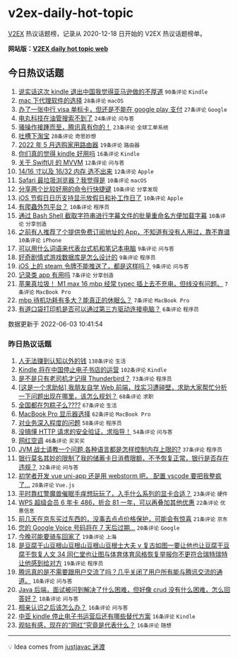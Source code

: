 # v2ex-daily-hot-topic

[V2EX](https://www.v2ex.com/) 热议话题榜，记录从 2020-12-18 日开始的 V2EX 热议话题榜单。

**网站版：[V2EX daily hot topic web](https://boojack.github.io/v2ex-daily-hot-topic-web/)**

## 今日热议话题

<!-- TODAY BEGIN -->

1. [说实话这次 kindle 退出中国我觉得亚马逊做的不厚道](https://www.v2ex.com/t/857070) `90条评论` `Kindle`
1. [mac 下代理软件的选择](https://www.v2ex.com/t/857123) `28条评论` `macOS`
1. [办了一张中行 visa 单标卡，但还是不能在 google play 支付](https://www.v2ex.com/t/857088) `27条评论` `Google`
1. [电丸科技在油管搜索不到了](https://www.v2ex.com/t/857130) `24条评论` `问与答`
1. [骚操作接踵而至，腾讯真有你的！](https://www.v2ex.com/t/857072) `23条评论` `全球工单系统`
1. [吐槽下淘宝](https://www.v2ex.com/t/857116) `20条评论` `奇思妙想`
1. [2022 年 5 月选购家用路由器](https://www.v2ex.com/t/857132) `19条评论` `路由器`
1. [你们真的觉得 kindle 好用吗](https://www.v2ex.com/t/857141) `16条评论` `Kindle`
1. [关于 SwiftUI 的 MVVM](https://www.v2ex.com/t/857084) `12条评论` `问与答`
1. [14/16 寸以及 16/32 内存 选不出来](https://www.v2ex.com/t/857079) `12条评论` `Apple`
1. [Safari 最垃圾浏览器？我觉得是](https://www.v2ex.com/t/857110) `10条评论` `macOS`
1. [分享两个比较好用的命令行快捷键](https://www.v2ex.com/t/857087) `10条评论` `分享发现`
1. [iOS 节假日日历支持显示放假日和补工作日了](https://www.v2ex.com/t/857085) `10条评论` `Apple`
1. [有爬蟲外包平台？](https://www.v2ex.com/t/857081) `10条评论` `程序员`
1. [通过 Bash Shell 截取字符串进行字幕文件的批量重命名方便加载字幕](https://www.v2ex.com/t/857075) `10条评论` `分享创造`
1. [之前有人推荐了个提供免费订阅地址的 App，不知道有没有人用过，靠不靠谱](https://www.v2ex.com/t/857068) `10条评论` `iPhone`
1. [可以用什么词语来代表台式机和笔记本电脑](https://www.v2ex.com/t/857138) `9条评论` `问与答`
1. [好奇剧情式游戏数据库是怎么设计的](https://www.v2ex.com/t/857127) `9条评论` `程序员`
1. [iOS 上的 steam 令牌不能推送了，都是这样吗？](https://www.v2ex.com/t/857106) `9条评论` `问与答`
1. [记录类 app 有用吗](https://www.v2ex.com/t/857099) `7条评论` `分享创造`
1. [苹果真垃圾！ M1 max 16 mbp 经常 typec 插上去不充电，但线没有问题。](https://www.v2ex.com/t/857098) `7条评论` `MacBook Pro`
1. [mbp 待机功耗有多大？能真正的休眠么？](https://www.v2ex.com/t/857071) `7条评论` `MacBook Pro`
1. [有道口袋打印机是否可以通过第三方驱动连接电脑？](https://www.v2ex.com/t/857124) `6条评论` `程序员`

数据更新于 2022-06-03 10:41:54

<!-- TODAY END -->

### 昨日热议话题

<!-- YESTERDAY BEGIN -->

1. [人无法赚到认知以外的钱](https://www.v2ex.com/t/856873) `138条评论` `生活`
1. [Kindle 将在中国停止电子书店的运营](https://www.v2ex.com/t/856939) `102条评论` `Kindle`
1. [是不是只有老司机才记得 Thunderbird？](https://www.v2ex.com/t/856850) `73条评论` `程序员`
1. [[这是一个求助帖] 我朋友自学 Web 前端，找实习遭碰壁，求助大家帮忙分析一下问题出现在哪里，该怎么规划？](https://www.v2ex.com/t/856890) `68条评论` `求职`
1. [全国都在包粽子么????](https://www.v2ex.com/t/856895) `67条评论` `生活`
1. [MacBook Pro 显示器选择](https://www.v2ex.com/t/856849) `62条评论` `MacBook Pro`
1. [对业务深入程度的问题](https://www.v2ex.com/t/856884) `58条评论` `程序员`
1. [没搞懂 HTTP 请求的安全验证，求指导！](https://www.v2ex.com/t/856998) `54条评论` `问与答`
1. [网红空调](https://www.v2ex.com/t/856900) `46条评论` `买买买`
1. [JVM 战士请教一个问题,各种语言都是怎样控制内存上限的?](https://www.v2ex.com/t/856864) `37条评论` `程序员`
1. [银行莫名其妙的限制了我的储蓄卡日消费限额，不予恢复正常，银行是否存在违规？](https://www.v2ex.com/t/857034) `32条评论` `问与答`
1. [初学者开发 vue uni-app 还是用 webstorm 吧， 配置 vscode 要把我整疯了...](https://www.v2ex.com/t/856986) `28条评论` `Vue.js`
1. [平时靠红警魔兽催眠手痒想玩玩了，入手什么系列的显卡合适？](https://www.v2ex.com/t/856990) `23条评论` `硬件`
1. [WPS 超级会员 6 年卡 486，折合 81 一年，可以再叠加其他优惠](https://www.v2ex.com/t/856857) `22条评论` `优惠信息`
1. [前几天在京东买过东西的，没事去点点价格保护，可能会有惊喜](https://www.v2ex.com/t/856867) `21条评论` `京东`
1. [您的 Google Voice 号码将在 7 天后过期…](https://www.v2ex.com/t/856944) `20条评论` `Google`
1. [今晚可能要骑车回家了](https://www.v2ex.com/t/856919) `19条评论` `上海`
1. [是豆腐干山豆根山豆根山豆根山豆根士大夫 v 复古如图一要让他也让豆腐干豆腐干恢复人文 34 同仁堂也让图与体育体育风格恢复举报你不更符合瑞特瑞特让他感到给对方](https://www.v2ex.com/t/856859) `19条评论` `程序员`
1. [腾讯真的是不需要跟用户交流了吗？几乎关闭了用户所有能与腾讯交流的通道。](https://www.v2ex.com/t/856899) `18条评论` `问与答`
1. [Java 后端，面试被问到解决了什么困难，但好像 crud 没有什么困难，怎么回答好？](https://www.v2ex.com/t/856854) `18条评论` `问与答`
1. [相亲认识之后该怎么办？](https://www.v2ex.com/t/857029) `16条评论` `问与答`
1. [中亚 kindle 停止电子书运营后还有哪些替代方案](https://www.v2ex.com/t/856951) `16条评论` `Kindle`
1. [观帖有感，现在的“网红”究竟是代表什么？](https://www.v2ex.com/t/856946) `16条评论` `随想`

<!-- YESTERDAY END -->

---

💡 Idea comes from [justjavac 迷渡](https://github.com/justjavac/)

